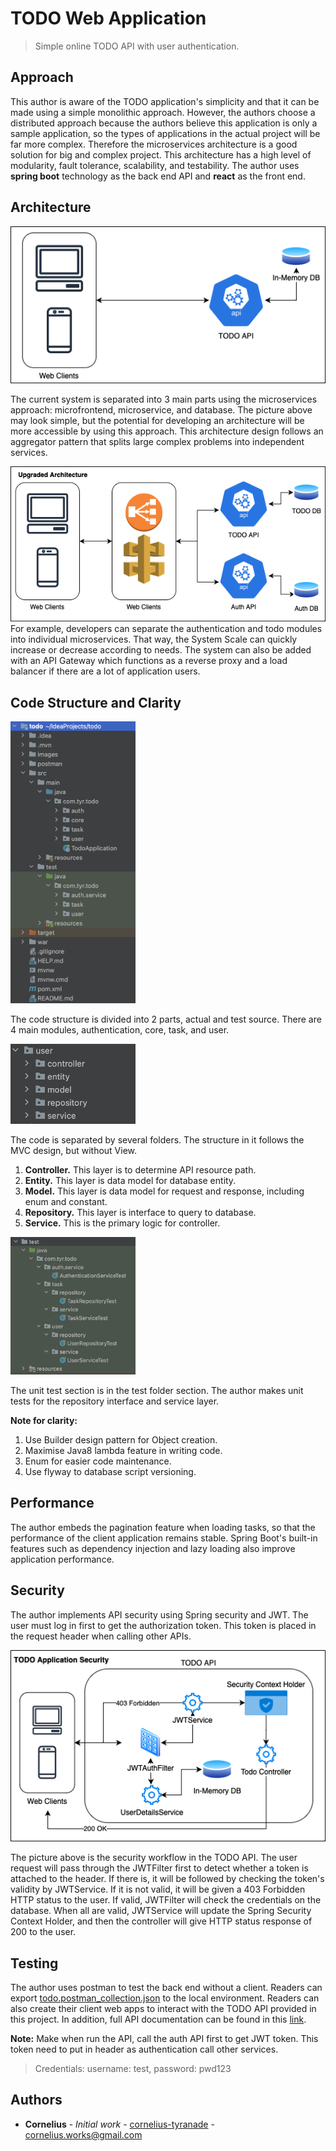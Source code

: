 # TODO Web Application

> Simple online TODO API with user authentication.

## Approach
This author is aware of the TODO application's simplicity and that it can be made using a simple monolithic approach.
However, the authors choose a distributed approach because the authors believe this application is only a sample application, 
so the types of applications in the actual project will be far more complex. 
Therefore the microservices architecture is a good solution for big and complex project. 
This architecture has a high level of modularity, fault tolerance, scalability, and testability.
The author uses **spring boot** technology as the back end API and **react** as the front end.

## Architecture
![High Level Architecture](images/d1.png)

The current system is separated into 3 main parts using the microservices approach: 
microfrontend, microservice, and database. 
The picture above may look simple, 
but the potential for developing an architecture will be more accessible by using this approach.
This architecture design follows an aggregator pattern that splits large complex problems into independent services.

![Upgraded High Level Architecture](images/d2.png)
For example, developers can separate the authentication and todo modules into individual microservices. 
That way, the System Scale can quickly increase or decrease according to needs. 
The system can also be added with an API Gateway which functions as a reverse proxy and a load balancer 
if there are a lot of application users.

## Code Structure and Clarity
<img src="images/cs1.png" width="200" />

The code structure is divided into 2 parts, actual and test source.
There are 4 main modules, authentication, core, task, and user.

<img src="images/cs2.png" width="200" />

The code is separated by several folders. The structure in it follows the MVC design, but without View.
1. **Controller.** This layer is to determine API resource path.
2. **Entity.** This layer is data model for database entity.
3. **Model.** This layer is data model for request and response, including enum and constant.
4. **Repository.** This layer is interface to query to database.
5. **Service.** This is the primary logic for controller.

<img src="images/cs3.png" width="200" />

The unit test section is in the test folder section. 
The author makes unit tests for the repository interface and service layer.

**Note for clarity:**
1. Use Builder design pattern for Object creation. 
2. Maximise Java8 lambda feature in writing code.
3. Enum for easier code maintenance.
4. Use flyway to database script versioning.

## Performance
The author embeds the pagination feature when loading tasks, so that the performance of the client application remains stable.
Spring Boot's built-in features such as dependency injection and lazy loading also improve application performance.

## Security
The author implements API security using Spring security and JWT. 
The user must log in first to get the authorization token. 
This token is placed in the request header when calling other APIs.

![Security Workflow](images/d3.png)

The picture above is the security workflow in the TODO API. 
The user request will pass through the JWTFilter first to detect whether a token is attached to the header. 
If there is, it will be followed by checking the token's validity by JWTService. 
If it is not valid, it will be given a 403 Forbidden HTTP status to the user. 
If valid, JWTFilter will check the credentials on the database. 
When all are valid, JWTService will update the Spring Security Context Holder, 
and then the controller will give HTTP status response of 200 to the user.

## Testing
The author uses postman to test the back end without a client. 
Readers can export [todo.postman_collection.json](postman/todo.postman_collection.json) to the local environment. 
Readers can also create their client web apps to interact with the TODO API provided in this project. 
In addition, full API documentation can be found in this [link](https://documenter.getpostman.com/view/3482922/2s8Z73zWXF).

**Note:** 
Make when run the API, call the auth API first to get JWT token. 
This token need to put in header as authentication call other services.

> Credentials: username: test, password: pwd123

## Authors
- **Cornelius** - _Initial work_ - [cornelius-tyranade](https://github.com/cornelius-tyranade) - cornelius.works@gmail.com
